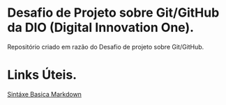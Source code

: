 # Desafio de Projeto sobre Git/GitHub da DIO (Digital Innovation One).
Repositório criado em razão do Desafio de projeto sobre Git/GitHub.

# Links Úteis.
[Sintáxe Basica Markdown](https://www.markdownguide.org/basic-syntax/)
